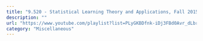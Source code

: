 ```yaml
---
title: "9.520 - Statistical Learning Theory and Applications, Fall 2015 - MIT"
description: ""
url: "https://www.youtube.com/playlist?list=PLyGKBDfnk-iDj3FBd0Avr_dLbrU8VG73O"
category: "Miscellaneous"
---
```

